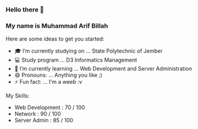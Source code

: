 ### Hello there 👋
### My name is Muhammad Arif Billah

Here are some ideas to get you started:

- 🎓 I’m currently studying on ... State Polytechnic of Jember
- 💻 Study program ... D3 Informatics Management
- 🌱 I’m currently learning ... Web Development and Server Administration
- 😄 Pronouns: ... Anything you like ;)
- ⚡ Fun fact: ... I'm a weeb :v

My Skills:

- Web Development : 70 / 100
- Network         : 90 / 100
- Server Admin    : 85 / 100
